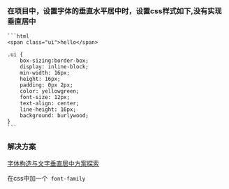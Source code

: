 ### 在项目中，设置字体的垂直水平居中时，设置css样式如下,没有实现垂直居中

    ```html
    <span class="ui">hello</span>
   
    .ui { 
        box-sizing:border-box;
        display: inline-block;
        min-width: 16px;
        height: 16px;
        padding: 0px 2px;
        color: yellowgreen;
        font-size: 12px;
        text-align: center;
        line-height: 16px;
        background: burlywood;
    }
    ```
 ### 解决方案
 
 [字体构造与文字垂直居中方案探索](https://juejin.cn/post/6870293447300317192)
 
 在css中加一个` font-family`
